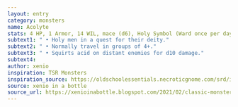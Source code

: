 ```yaml
---
layout: entry 
category: monsters
name: Acolyte
stats: 4 HP, 1 Armor, 14 WIL, mace (d6), Holy Symbol (Ward once per day)
subtext1: " • Holy men in a quest for their deity."
subtext2: " • Normally travel in groups of 4+."
subtext3: " • Squirts acid on distant enemies for d10 damage."
subtext4: 
author: xenio
inspiration: TSR Monsters
inspiration_source: https://oldschoolessentials.necroticgnome.com/srd/index.php/Monster_Descriptions
source: xenio in a bottle
source_url: https://xenioinabottle.blogspot.com/2021/02/classic-monsters-for-cairnito-part-1.html
---
```

